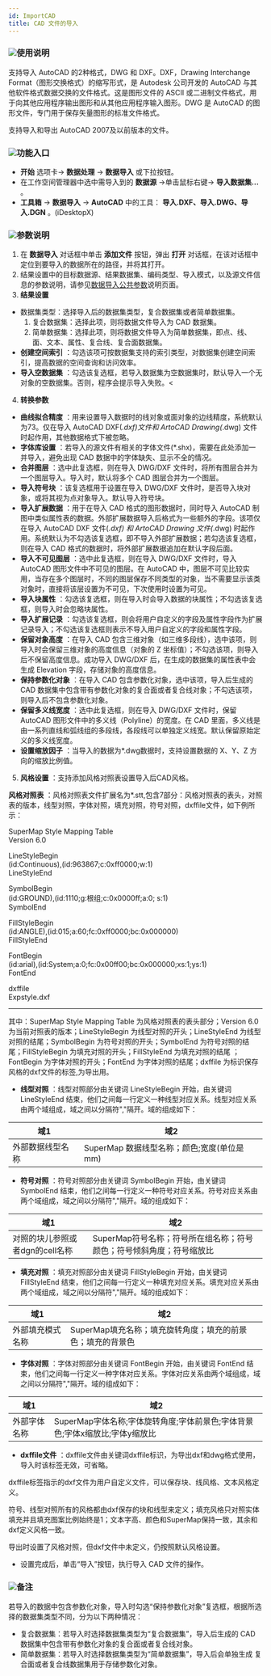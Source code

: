 ```yaml
---
id: ImportCAD
title: CAD 文件的导入  
---  
```

### ![](../../img/read.gif)使用说明

支持导入 AutoCAD 的2种格式，DWG 和 DXF。DXF，Drawing Interchange Format（图形交换格式）的缩写形式，是
Autodesk 公司开发的 AutoCAD 与其他软件格式数据交换的文件格式。这是图形文件的 ASCII
或二进制文件格式，用于向其他应用程序输出图形和从其他应用程序输入图形。DWG 是 AutoCAD 的图形文件，专门用于保存矢量图形的标准文件格式。

支持导入和导出 AutoCAD 2007及以前版本的文件。

### ![](../../img/read.gif)功能入口

* **开始** 选项卡-> **数据处理** -> **数据导入** 或下拉按钮。
* 在工作空间管理器中选中需导入到的 **数据源** ->单击鼠标右键-> **导入数据集...** 。
* **工具箱** -> **数据导入** -> **AutoCAD** 中的工具： **导入.DXF、导入.DWG、导入.DGN** 。(iDesktopX)

### ![](../../img/read.gif)参数说明

1. 在 **数据导入** 对话框中单击 **添加文件** 按钮，弹出 **打开** 对话框，在该对话框中定位到要导入的数据所在的路径，并将其打开。
2. 结果设置中的目标数据源、结果数据集、编码类型、导入模式，以及源文件信息的参数说明，请参见[数据导入公共参数](ParameterSettingDia)说明页面。
3. **结果设置**
* 数据集类型：选择导入后的数据集类型，复合数据集或者简单数据集。 
  1. 复合数据集：选择此项，则将数据文件导入为 CAD 数据集。
  2. 简单数据集：选择此项，则将数据文件导入为简单数据集，即点、线、面、文本、属性、复合线、复合面数据集。
* **创建空间索引** ：勾选该项可按数据集支持的索引类型，对数据集创建空间索引，提高数据的空间查询和访问效率。
* **导入空数据集** ：勾选该复选框，若导入数据集为空数据集时，默认导入一个无对象的空数据集。否则，程序会提示导入失败。<
4. **转换参数**
* **曲线拟合精度** ：用来设置导入数据时的线对象或面对象的边线精度，系统默认为73。仅在导入 AutoCAD DXF(*.dxf)文件和 ArtoCAD Drawing(*.dwg) 文件时起作用，其他数据格式下被忽略。
* **字体库设置** ：若导入的源文件有相关的字体文件(*.shx)，需要在此处添加一并导入，避免出现 CAD 数据中的字体缺失、显示不全的情况。
* **合并图层** ：选中此复选框，则在导入 DWG/DXF 文件时，将所有图层合并为一个图层导入。导入时，默认将多个 CAD 图层合并为一个图层。
* **导入符号块** ：该复选框用于设置在导入 DWG/DXF 文件时，是否导入块对象，或将其视为点对象导入。默认导入符号块。
* **导入扩展数据** ：用于在导入 CAD 格式的图形数据时，同时导入 AutoCAD 制图中类似属性表的数据。外部扩展数据导入后格式为一些额外的字段。该项仅在导入 AutoCAD DXF 文件(*.dxf) 和 ArtoCAD Drawing 文件(*.dwg) 时起作用。系统默认为不勾选该复选框，即不导入外部扩展数据；若勾选该复选框，则在导入 CAD 格式的数据时，将外部扩展数据追加在默认字段后面。 
* **导入不可见图层** ：选中此复选框，则在导入 DWG/DXF 文件时，导入 AutoCAD 图形文件中不可见的图层。在 AutoCAD 中，图层不可见比较实用，当存在多个图层时，不同的图层保存不同类型的对象，当不需要显示该类对象时，直接将该层设置为不可见，下次使用时设置为可见。
* **导入块属性** ：勾选该复选框，则在导入时会导入数据的块属性；不勾选该复选框，则导入时会忽略块属性。
* **导入扩展记录** ：勾选该复选框，则会将用户自定义的字段及属性字段作为扩展记录导入；不勾选该复选框则表示不导入用户自定义的字段和属性字段。
* **保留对象高度** ：在导入 CAD 包含三维对象（如三维多段线），选中该项，则导入时会保留三维对象的高度信息（对象的 Z 坐标值）；不勾选该项，则导入后不保留高度信息。成功导入 DWG/DXF 后，在生成的数据集的属性表中会生成 Elevation 字段，存储对象的高度信息。
* **保持参数化对象** ：在导入 CAD 包含参数化对象，选中该项，导入后生成的 CAD 数据集中包含带有参数化对象的复合面或者复合线对象；不勾选该项，则导入后不包含参数化对象。
* **保留多义线宽度** ：选中此复选框，则在导入 DWG/DXF 文件时，保留 AutoCAD 图形文件中的多义线（Polyline）的宽度。在 CAD 里面，多义线是由一系列直线和弧线组的多段线，各段线可以单独定义线宽。默认保留原始定义的多义线宽度。
* **设置缩放因子** ：当导入的数据为*.dwg数据时，支持设置数据的 X、Y、Z 方向的缩放比例值。
5. **风格设置** ：支持添加风格对照表设置导入后CAD风格。 

**风格对照表**
：风格对照表文件扩展名为*.stt,包含7部分：风格对照表的表头，对照表的版本，线型对照，字体对照，填充对照，符号对照，dxffile文件，如下例所示：

SuperMap Style Mapping Table  
Version 6.0

LineStyleBegin  
(id:Continuous),(id:963867;c:0xff0000;w:1)  
LineStyleEnd

SymbolBegin  
(id:GROUND),(id:1110;g:根组;c:0x0000ff;a:0; s:1)  
SymbolEnd

FillStyleBegin  
(id:ANGLE),(id:015;a:60;fc:0xff0000;bc:0x000000)  
FillStyleEnd

FontBegin  
(id:arial),(id:System;a:0;fc:0x00ff00;bc:0x000000;xs:1;ys:1)  
FontEnd

dxffile  
Expstyle.dxf  

---  

其中：SuperMap Style Mapping Table 为风格对照表的表头部分；Version 6.0
为当前对照表的版本；LineStyleBegin 为线型对照的开头；LineStyleEnd 为线型对照的结尾；SymbolBegin
为符号对照的开头；SymbolEnd 为符号对照的结尾；FillStyleBegin 为填充对照的开头；FillStyleEnd 为填充对照的结尾
；FontBegin 为字体对照的开头；FontEnd 为字体对照的结尾；dxffile 为标识保存风格的dxf文件的标签,为导出用。

* **线型对照** ：线型对照部分由关键词 LineStyleBegin 开始，由关键词 LineStyleEnd 结束，他们之间每一行定义一种线型对应关系。线型对应关系由两个域组成，域之间以分隔符","隔开。域的组成如下：   
  
域1 | 域2  
---|---  
外部数据线型名称 | SuperMap 数据线型名称；颜色;宽度(单位是mm)    
  
* **符号对照** ：符号对照部分由关键词 SymbolBegin 开始，由关键词 SymbolEnd 结束，他们之间每一行定义一种符号对应关系。符号对应关系由两个域组成，域之间以分隔符","隔开。域的组成如下：   

域1 | 域2  
---|---  
对照的块儿参照或者dgn的cell名称 | SuperMap符号名称；符号所在组名称；符号颜色；符号倾斜角度；符号缩放比    

* **填充对照** ：填充对照部分由关键词 FillStyleBegin 开始，由关键词 FillStyleEnd 结束，他们之间每一行定义一种填充对应关系。填充对应关系由两个域组成，域之间以分隔符","隔开。域的组成如下：    
  
域1 | 域2  
---|---  
外部填充模式名称 | SuperMap填充名称；填充旋转角度；填充的前景色；填充的背景色    

* **字体对照** ：字体对照部分由关键词 FontBegin 开始，由关键词 FontEnd 结束，他们之间每一行定义一种字体对应关系。字体对应关系由两个域组成，域之间以分隔符","隔开。域的组成如下：   
  
 域1 | 域2  
---|---  
外部字体名称 | SuperMap字体名称;字体旋转角度;字体前景色;字体背景色;字体x缩放比;字体y缩放比  

* **dxffile文件** ：dxffile文件由关键词dxffile标识，为导出dxf和dwg格式使用，导入时该标签无效，可省略。 

dxffile标签指示的dxf文件为用户自定义文件，可以保存块、线风格、文本风格定义。

符号、线型对照所有的风格都由dxf保存的块和线型来定义；填充风格只对照实体填充并且填充图案比例始终是1；文本字高、颜色和SuperMap保持一致，其余和dxf定义风格一致。

导出时设置了风格对照，但dxf文件中未定义，仍按照默认风格设置。

* 设置完成后，单击“导入”按钮，执行导入 CAD 文件的操作。

### ![](../../img/read.gif)备注

若导入的数据中包含参数化对象，导入时勾选“保持参数化对象”复选框，根据所选择的数据集类型不同，分为以下两种情况：

* 复合数据集：若导入时选择数据集类型为“复合数据集”，导入后生成的 CAD 数据集中包含带有参数化对象的复合面或者复合线对象。
* 简单数据集：若导入时选择数据集类型为“简单数据集”，导入后会单独生成 复合面或者复合线数据集用于存储参数化对象。
